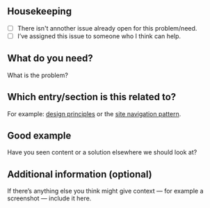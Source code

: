 <!--

# Title Line Templates:

Feature Request - [Name the feature you'd like added]

Bug - [A brief statement describing what's wrong]

Use a title line as the title of your issue, then delete these comment lines.

-->

## Housekeeping

- [ ] There isn't annother issue already open for this problem/need.
- [ ] I’ve assigned this issue to someone who I think can help.

## What do you need?

What is the problem?

## Which entry/section is this related to?

For example: [design principles](/getting-started/design-principles/) or the [site navigation pattern](/patterns/navigation/index.html#site-navigation).

## Good example

Have you seen content or a solution elsewhere we should look at?

## Additional information (optional)

If there’s anything else you think might give context — for example a screenshot — include it here.
